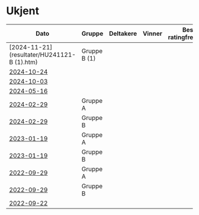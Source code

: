 # Ukjent

| Dato | Gruppe | Deltakere | Vinner | Beste ratingfremgang |
|-|-|-|-|-|
|[2024-11-21](resultater/HU241121-B (1).htm)|Gruppe B (1)||||
|[2024-10-24](resultater/FI241024.htm)|||||
|[2024-10-03](resultater/Cu241003.htm)|||||
|[2024-05-16](resultater/Ha240516.htm)|||||
|[2024-02-29](resultater/Fi240229-A.htm)|Gruppe A||||
|[2024-02-29](resultater/Fi240229-B.htm)|Gruppe B||||
|[2023-01-19](resultater/FI230119-A.htm)|Gruppe A||||
|[2023-01-19](resultater/FI230119-B.htm)|Gruppe B||||
|[2022-09-29](resultater/Fi220929-A.htm)|Gruppe A||||
|[2022-09-29](resultater/Fi220929-B.htm)|Gruppe B||||
|[2022-09-22](resultater/Hu220922_1.htm)|||||
